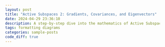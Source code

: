 ```yaml
---
layout: post
title: "Active Subspaces 2: Gradients, Covariances, and Eigenvectors"
date: 2024-04-29 23:36:10
description: A step-by-step dive into the mathematics of Active Subspaces. From gradient covariance matrices to eigen-decomposition, we show how to extract dominant directions, compare the method with PCA, and discuss practical issues like gradient computation.
tags: formatting diagrams
categories: sample-posts
code_diff: true
---
```

